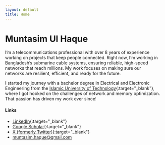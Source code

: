 ```yaml
---
layout: default
title: Home
---
```


# Muntasim Ul Haque

I’m a telecommunications professional with over 8 years of experience working on projects that keep people connected. Right now, I’m working in Bangladesh’s submarine cable systems, ensuring reliable, high-speed networks that reach millions. My work focuses on making sure our networks are resilient, efficient, and ready for the future.
            
I started my journey with a bachelor degree in Electrical and Electronic Engineering from the [Islamic University of Technology](https://www.iutoic-dhaka.edu/){:target="_blank"}, where I got hooked on the challenges of network and memory optimization. That passion has driven my work ever since!
                
#### Links
- [LinkedIn](https://www.linkedin.com/in/muntasimulhaque/){:target="_blank"}  
- [Google Scholar](https://scholar.google.com/citations?hl=en&user=qsD8a0MAAAAJ&view_op=list_works&sortby=pubdate){:target="_blank"}  
- [X (formerly Twitter)](https://x.com/muntasimulhaque){:target="_blank"}  
- [muntasim.haque@gmail.com](mailto:muntasim.haque@gmail.com)